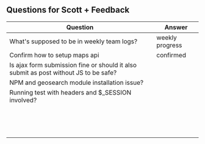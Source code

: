 ## Questions for Scott + Feedback

| Question                                                     | Answer          |
| ------------------------------------------------------------ | --------------- |
| What's supposed to be in weekly team logs?                   | weekly progress |
| Confirm how to setup maps api                                | confirmed       |
| Is ajax form submission fine or should it also submit as post without JS to be safe? |                 |
| NPM and geosearch module installation issue?                 |                 |
| Running test with headers and $_SESSION involved?            |                 |
|                                                              |                 |
|                                                              |                 |
|                                                              |                 |
|                                                              |                 |
|                                                              |                 |
|                                                              |                 |
|                                                              |                 |
|                                                              |                 |
|                                                              |                 |
|                                                              |                 |
|                                                              |                 |
|                                                              |                 |
|                                                              |                 |
|                                                              |                 |

